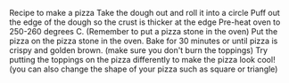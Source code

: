 Recipe to make a pizza
Take the dough out and roll it into a circle
Puff out the edge of the dough so the crust is thicker at the edge
Pre-heat oven to 250-260 degrees C. (Remember to put a pizza stone in the oven)
Put the pizza on the pizza stone in the oven.
Bake for 30 minutes or until pizza is crispy and golden brown. (make sure you don't burn the toppings)
Try putting the toppings on the pizza differently to make the pizza look cool! (you can also change the shape of your pizza such as square or triangle)
